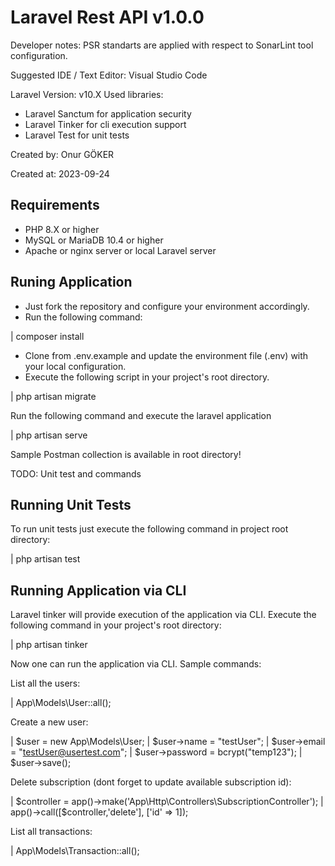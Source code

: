 # Laravel Rest API v1.0.0

Developer notes: PSR standarts are applied with respect to SonarLint tool configuration.

Suggested IDE / Text Editor: Visual Studio Code

Laravel Version: v10.X
Used libraries:
- Laravel Sanctum for application security
- Laravel Tinker for cli execution support
- Laravel Test for unit tests

Created by: Onur GÖKER

Created at: 2023-09-24

## Requirements

- PHP 8.X or higher
- MySQL or MariaDB 10.4 or higher
- Apache or nginx server or local Laravel server
## Runing Application

- Just fork the repository and configure your environment accordingly.
- Run the following command: 

| composer install

- Clone from .env.example and update the environment file (.env) with your local configuration.
- Execute the following script in your project's root directory.

| php artisan migrate

Run the following command and execute the laravel application

| php artisan serve

Sample Postman collection is available in root directory!

TODO: Unit test and commands

## Running Unit Tests

To run unit tests just execute the following command in project root directory:

| php artisan test

## Running Application via CLI

Laravel tinker will provide execution of the application via CLI. Execute the following command in your project's root directory:

| php artisan tinker

Now one can run the application via CLI. Sample commands:

List all the users:

| App\Models\User::all();

Create a new user:

| $user = new App\Models\User;
| $user->name = "testUser";
| $user->email = "testUser@usertest.com";
| $user->password = bcrypt("temp123");
| $user->save();

Delete subscription (dont forget to update available subscription id):

| $controller = app()->make('App\Http\Controllers\SubscriptionController');
| app()->call([$controller,'delete'], ['id' => 1]);

List all transactions:

| App\Models\Transaction::all();
